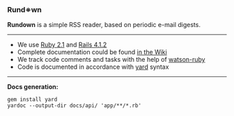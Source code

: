 ### Rund&#8251;wn

**Rundown** is a simple RSS reader, based on periodic e-mail digests.

---

* We use [Ruby 2.1](http://ruby-doc.org/core-2.1.2/) and [Rails 4.1.2](http://api.rubyonrails.org)   
* Complete documentation could be found [in the Wiki](https://github.com/Velid/rundown)
* We track code comments and tasks with the help of [watson-ruby](https://github.com/nhmood/watson-ruby)
* Code is documented in accordance with [yard](http://yardoc.org/) syntax

---

**Docs generation:**

```
gem install yard
yardoc --output-dir docs/api/ 'app/**/*.rb'
```
